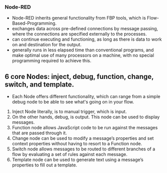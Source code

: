 ### Node-RED

* Node-RED inherits general functionality from FBP tools, which is Flow-Based-Programming.
* exchanges data across pre-defined connections by message passing, where the connections are specified externally to the processes.
* can continue executing and functioning, as long as there is data to work on and destination for the output.
* generally runs in less elapsed time than conventional programs, and make optimal use of many processors on a machine, with no special programming required to achieve this. 

## 6 core Nodes: inject, debug, function, change, switch, and template.
* Each Node offers different functionality, which can range from a simple debug node to be able to see what's going on in your flow.

1. Inject Node literally, is to manual trigger, which is input.
2. On the other hands, debug, is output. This node can be used to display messages.
3. Function node allows JavaScript code to be run against the messages that are passed through it.
4. Change node can be used to modify a message’s properties and set context properties without having to resort to a Function node. 
5. Switch node allows messages to be routed to different branches of a flow by evaluating a set of rules against each message.
6. Template node can be used to generate text using a message’s properties to fill out a template.
